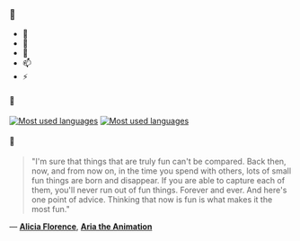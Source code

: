 ### 👋

- 🔭
- 🌱
- 💬
- 📫
- ⚡

#### 🧏

[![Most used languages](https://github-readme-stats-aynah.vercel.app/api/top-langs/?username=aynh&theme=solarized-dark&langs_count=6&layout=compact&hide_title=true)](https://github.com/anuraghazra/github-readme-stats#gh-dark-mode-only)
[![Most used languages](https://github-readme-stats-aynah.vercel.app/api/top-langs/?username=aynh&theme=solarized-light&langs_count=6&layout=compact&hide_title=true)](https://github.com/anuraghazra/github-readme-stats#gh-light-mode-only)

#### 💬

> "I'm sure that things that are truly fun can't be compared. Back then, now, and from now on, in the time you spend with others, lots of small fun things are born and disappear. If you are able to capture each of them, you'll never run out of fun things. Forever and ever. And here's one point of advice. Thinking that now is fun is what makes it the most fun."

&mdash; [**Alicia Florence**](https://myanimelist.net/character.php?q=Alicia%20Florence&cat=character), [**Aria the Animation**](https://myanimelist.net/search/all?q=Aria%20the%20Animation&cat=all)
